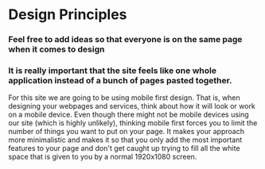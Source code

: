 # Design Principles
### Feel free to add ideas so that everyone is on the same page when it comes to design
### It is really important that the site feels like one whole application instead of a bunch of pages pasted together.

For this site we are going to be using mobile first design.
That is, when designing your webpages and services, think about how it
will look or work on a mobile device.
Even though there might not be mobile devices using our site (which is highly unlikely),
thinking mobile first forces you to limit the number of things you want to put on
your page. It makes your approach more minimalistic and makes it so that you only
add the most important features to your page and don't get caught up trying to
fill all the white space that is given to you by a normal 1920x1080 screen.
